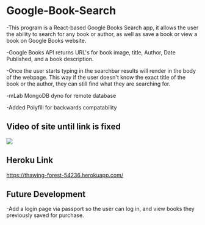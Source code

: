 # Google-Book-Search
-This program is a React-based Google Books Search app, it allows the user the ability to search for any book or author, as well as save a book or view a book on Google Books website.

-Google Books API returns URL's for book image, title, Author, Date Published, and a book description. 

-Once the user starts typing in the searchbar results will render in the body of the webpage. This way if the user doesn't know the exact title of the book or the author, they can still find what they are searching for. 

-mLab MongoDB dyno for remote database

-Added Polyfill for backwards compatability 

## Video of site until link is fixed
[![](https://drive.google.com/file/d/1S-6BNb6vREc-Zn_TuSfj5oXg0imRo8Zw/view)]()


## Heroku Link 
https://thawing-forest-54236.herokuapp.com/

## Future Development
-Add a login page via passport so the user can log in, and view books they previously saved for purchase. 



